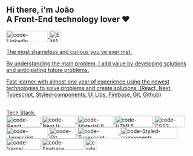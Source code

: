   <div align="left">
    <h2>Hi there, i'm João
      <br>
    A Front-End technology lover ❤
    </h2>
  <a href="https://www.linkedin.com/in/joaovolpatocode/"><img align="center" alt="code-Linkedin" height="30" width="110" src="https://img.shields.io/badge/LinkedIn-0077B5?style=for-the-badge&logo=linkedin&logoColor=white"/>
  <a href="mailto:volpatocode@gmail.com"><img align="center" height="30" alt="EMAIL" src="https://camo.githubusercontent.com/c2084ea08158c801f97554d2e2bcc38da2cd1cd845932eeeb8244adb3309cf3b/68747470733a2f2f696d672e736869656c64732e696f2f62616467652f2d456d61696c2d6331343433383f7374796c653d666f722d7468652d6261646765266c6f676f3d476d61696c266c6f676f436f6c6f723d7768697465266c696e6b3d6d61696c746f3a6f694076696e7061632e696f"/>
  </div>
  <br>
  <div>
The most shameless and curious you've ever met.

By understanding the main problem, I add value by developing solutions and anticipating future problems.

Fast learner with almost one year of experience using the newest technologies to solve problems and create solutions. (React, Next, Typescript, Styled-components, UI Libs, Firebase, Git, Github)
  </div>
  <br>
      
  <div>
        Tech Stack:
        <br>
        <img align="center" alt="code-React" height="30" width="90" src="https://img.shields.io/badge/React-20232A?style=for-the-badge&logo=react&logoColor=61DAFB">
        <img align="center" alt="code-NextJs" height="30" width="90"
src="https://camo.githubusercontent.com/c2f6eb1cf11b35d70ed05bb666596ad4ddcae1a68177e2f5b016b5d23fd8983f/68747470733a2f2f696d672e736869656c64732e696f2f62616467652f6e6578746a732d2532333030303030302e7376673f267374796c653d666f722d7468652d6261646765266c6f676f3d6e6578742e6a73266c6f676f436f6c6f723d7768697465">
        <img align="center" alt="code-MaterialUI" height="30" width="95" src="https://camo.githubusercontent.com/2c2e3cab0541596a12e216df86e68fa554256f25826b55a068993a3edfbcd0e8/68747470733a2f2f696d672e736869656c64732e696f2f62616467652f4d6174657269616c2d2d55492d3030383143423f7374796c653d666f722d7468652d6261646765266c6f676f3d6d6174657269616c2d7569266c6f676f436f6c6f723d7768697465">
        <img align="center" alt="code-HTML5" height="30" width="100" src="https://img.shields.io/badge/HTML5-E34F26?style=for-the-badge&logo=html5&logoColor=white">
        <img align="center" alt="code-CSS3" height="30" width="80" src="https://img.shields.io/badge/CSS3-1572B6?style=for-the-badge&logo=css3&logoColor=white">
        <img align="center" alt="code-Javascript" height="30" width="110" src="https://img.shields.io/badge/JavaScript-F7DF1E?style=for-the-badge&logo=javascript&logoColor=black">
        <img align="center" alt="code-Git" height="30" width="70" src="https://img.shields.io/badge/git-%23F05033.svg?style=for-the-badge&logo=git&logoColor=white">
        <img align="center" alt="code-Typescript" height="30" width="110" src="https://img.shields.io/badge/TypeScript-007ACC?style=for-the-badge&logo=typescript&logoColor=white">
        <img align="center" alt="code-Styled-components" height="30" width="150" src="https://img.shields.io/badge/styled--components-DB7093?style=for-the-badge&logo=styled-components&logoColor=white">
        <img align="center" alt="code-Vercel" height="30" width="90" src="https://camo.githubusercontent.com/fcd1c87e77465b77d8154ec711dd65b26f942dceb3be799ea6a621c291982753/68747470733a2f2f696d672e736869656c64732e696f2f62616467652f76657263656c2d2532333030303030302e7376673f267374796c653d666f722d7468652d6261646765266c6f676f3d76657263656c266c6f676f436f6c6f723d7768697465">
        <img align="center" alt="code-Firebase" height="30" width="110" src="https://camo.githubusercontent.com/b504a789288194ec00a04eb9875c2b623890f7bf0f79b01341c623b62af8b949/68747470733a2f2f696d672e736869656c64732e696f2f62616467652f66697265626173652d2532333033394245352e7376673f267374796c653d666f722d7468652d6261646765266c6f676f3d6669726562617365">
        <img align="center" alt="code-testinglibrary" height="30"src="https://img.shields.io/badge/-TestingLibrary-%23E33332?&style=for-the-badge&logo=testing-library&logoColor=white"/> 
  </div>

      

     
      
